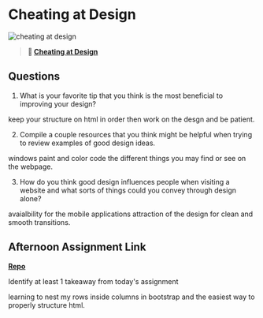 # Cheating at Design

![cheating at design](https://bcw.blob.core.windows.net/public/img/courses/5247609446691139)

> **📖 [Cheating at Design](https://codeworksacademy.com/fs-student-guide/resources/wk1/04-Cheating-at-Design)**

## Questions

1. What is your favorite tip that you think is the most beneficial to improving your design?

keep your structure on html in order then work on the desgn and be patient.

2. Compile a couple resources that you think might be helpful when trying to review examples of good design ideas.

windows paint and color code the different things you may find or see on the webpage.

3. How do you think good design influences people when visiting a website and what sorts of things could you convey through design alone?

avaialbility for the mobile applications
attraction of the design for clean and smooth transitions.


## Afternoon Assignment Link

**[Repo](https://github.com/tonyware2009/<ASSIGNMENT_REPO>)**

Identify at least 1 takeaway from today's assignment

learning to nest my rows inside columns in bootstrap and the easiest way to properly structure html.